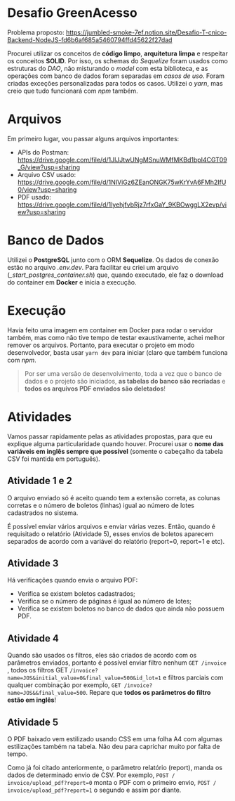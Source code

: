 # Desafio GreenAcesso

Problema proposto: https://jumbled-smoke-7ef.notion.site/Desafio-T-cnico-Backend-NodeJS-fd6b6af685a5460794ffd45622f27dad

Procurei utilizar os conceitos de **código limpo**, **arquitetura limpa** e respeitar os conceitos **SOLID**. Por isso, os schemas do *Sequelize* foram usados como estruturas do *DAO*, não misturando o *model* com esta biblioteca, e as operações com banco de dados foram separadas em *casos de uso*. Foram criadas exceções personalizadas para todos os casos. Utilizei o *yarn*, mas creio que tudo funcionará com *npm* também.

# Arquivos

Em primeiro lugar, vou passar alguns arquivos importantes:
 - APIs do Postman: https://drive.google.com/file/d/1JlJJtwUNgMSnuWMfMKBd1bpI4CGT09_G/view?usp=sharing
 - Arquivo CSV usado: https://drive.google.com/file/d/1NIViGz6ZEanONGK75wKrYvA6FMh2IfU0/view?usp=sharing
 - PDF usado: https://drive.google.com/file/d/1lyehjfvbRjz7rfxGaY_9KBOwggLX2evp/view?usp=sharing

# Banco de Dados

Utilizei o **PostgreSQL** junto com o ORM **Sequelize**. Os dados de conexão estão no arquivo *.env.dev*. Para facilitar eu criei um arquivo (*_start_postgres_container.sh*) que, quando executado, ele faz o download do container em **Docker** e inicia a execução.

# Execução

Havia feito uma imagem em container em Docker para rodar o servidor também, mas como não tive tempo de testar exaustivamente, achei melhor remover os arquivos. Portanto, para executar o projeto em modo desenvolvedor, basta usar `yarn dev` para iniciar (claro que também funciona com *npm*.

> Por ser uma versão de desenvolvimento, toda a vez que o banco de dados
> e o projeto são iniciados, **as tabelas do banco são recriadas** e **todos
> os arquivos PDF enviados são deletados**!

# Atividades

Vamos passar rapidamente pelas as atividades propostas, para que eu explique alguma particularidade quando houver. Procurei usar o **nome das variáveis em inglês sempre que possível** (somente o cabeçalho da tabela CSV foi mantida em português).

## Atividade 1 e 2

O arquivo enviado só é aceito quando tem a extensão correta, as colunas corretas e o número de boletos (linhas) igual ao número de lotes cadastrados no sistema. 

É possível enviar vários arquivos e enviar várias vezes. Então, quando é requisitado o relatório (Atividade 5), esses envios de boletos aparecem separados de acordo com a variável do relatório (report=0, report=1 e etc).


## Atividade 3

Há verificações quando envia o arquivo PDF:

 - Verifica se existem boletos cadastrados;
 - Verifica se o número de páginas é igual ao número de lotes;
 - Verifica se existem boletos no banco de dados que ainda não possuem PDF.

## Atividade 4

Quando são usados os filtros, eles são criados de acordo com os parâmetros enviados, portanto é possível enviar filtro nenhum `GET /invoice` , todos os filtros GET `/invoice?name=JOS&initial_value=0&final_value=500&id_lot=1` e filtros parciais com qualquer combinação por exemplo, `GET /invoice?name=JOS&&final_value=500`. Repare que **todos os parâmetros do filtro estão em inglês**!

## Atividade 5

O PDF baixado vem estilizado usando CSS em uma folha A4 com algumas estilizações também na tabela. Não deu para caprichar muito por falta de tempo.

Como já foi citado anteriormente, o parâmetro relatório (report), manda os dados de determinado envio de CSV. Por exemplo, `POST / invoice/upload_pdf?report=0` monta o PDF com o primeiro envio, `POST / invoice/upload_pdf?report=1` o segundo e assim por diante.